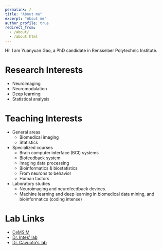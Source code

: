 ```yaml
---
permalink: /
title: "About me"
excerpt: "About me"
author_profile: true
redirect_from: 
  - /about/
  - /about.html
---
```


Hi! I am Yuanyuan Gao, a PhD candidate in Rensselaer Polytechnic Institute.

Research Interests
======
* Neuroimaging
* Neuromodulation
* Deep learning
* Statistical analysis

Teaching Interests
======
* General areas
  * Biomedical imaging
  * Statistics
* Specialized courses
  * Brain computer interface (BCI) systems
  * Biofeedback system
  * Imaging data processing
  * Bioinformatics & biostatistics
  * From neurons to behavior
  * Human factors
* Laboratory studies
  * Neuroimaging and neurofeedback devices.
  * Machine learning and deep learning in biomedical data mining, and bioinformatics (coding intense)

Lab Links
======

* [CeMSIM](https://cemsim.rpi.edu/people/grads)
* [Dr. Intes' lab](http://intes-lab.bme.rpi.edu/People.shtml)
* [Dr. Cavuoto's lab](https://sites.google.com/site/loracavuoto/ )

